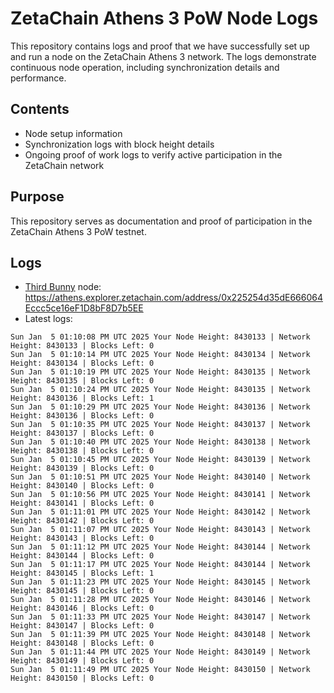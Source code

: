 # ZetaChain Athens 3 PoW Node Logs
This repository contains logs and proof that we have successfully set up and run a node on the ZetaChain Athens 3 network. The logs demonstrate continuous node operation, including synchronization details and performance.

## Contents
- Node setup information
- Synchronization logs with block height details
- Ongoing proof of work logs to verify active participation in the ZetaChain network

## Purpose
This repository serves as documentation and proof of participation in the ZetaChain Athens 3 PoW testnet.

## Logs

- [Third Bunny](https://thirdbunny.xyz/) node: https://athens.explorer.zetachain.com/address/0x225254d35dE666064Eccc5ce16eF1D8bF8D7b5EE
- Latest logs:
```
Sun Jan  5 01:10:08 PM UTC 2025 Your Node Height: 8430133 | Network Height: 8430133 | Blocks Left: 0
Sun Jan  5 01:10:14 PM UTC 2025 Your Node Height: 8430134 | Network Height: 8430134 | Blocks Left: 0
Sun Jan  5 01:10:19 PM UTC 2025 Your Node Height: 8430135 | Network Height: 8430135 | Blocks Left: 0
Sun Jan  5 01:10:24 PM UTC 2025 Your Node Height: 8430135 | Network Height: 8430136 | Blocks Left: 1
Sun Jan  5 01:10:29 PM UTC 2025 Your Node Height: 8430136 | Network Height: 8430136 | Blocks Left: 0
Sun Jan  5 01:10:35 PM UTC 2025 Your Node Height: 8430137 | Network Height: 8430137 | Blocks Left: 0
Sun Jan  5 01:10:40 PM UTC 2025 Your Node Height: 8430138 | Network Height: 8430138 | Blocks Left: 0
Sun Jan  5 01:10:45 PM UTC 2025 Your Node Height: 8430139 | Network Height: 8430139 | Blocks Left: 0
Sun Jan  5 01:10:51 PM UTC 2025 Your Node Height: 8430140 | Network Height: 8430140 | Blocks Left: 0
Sun Jan  5 01:10:56 PM UTC 2025 Your Node Height: 8430141 | Network Height: 8430141 | Blocks Left: 0
Sun Jan  5 01:11:01 PM UTC 2025 Your Node Height: 8430142 | Network Height: 8430142 | Blocks Left: 0
Sun Jan  5 01:11:07 PM UTC 2025 Your Node Height: 8430143 | Network Height: 8430143 | Blocks Left: 0
Sun Jan  5 01:11:12 PM UTC 2025 Your Node Height: 8430144 | Network Height: 8430144 | Blocks Left: 0
Sun Jan  5 01:11:17 PM UTC 2025 Your Node Height: 8430144 | Network Height: 8430145 | Blocks Left: 1
Sun Jan  5 01:11:23 PM UTC 2025 Your Node Height: 8430145 | Network Height: 8430145 | Blocks Left: 0
Sun Jan  5 01:11:28 PM UTC 2025 Your Node Height: 8430146 | Network Height: 8430146 | Blocks Left: 0
Sun Jan  5 01:11:33 PM UTC 2025 Your Node Height: 8430147 | Network Height: 8430147 | Blocks Left: 0
Sun Jan  5 01:11:39 PM UTC 2025 Your Node Height: 8430148 | Network Height: 8430148 | Blocks Left: 0
Sun Jan  5 01:11:44 PM UTC 2025 Your Node Height: 8430149 | Network Height: 8430149 | Blocks Left: 0
Sun Jan  5 01:11:49 PM UTC 2025 Your Node Height: 8430150 | Network Height: 8430150 | Blocks Left: 0
```
